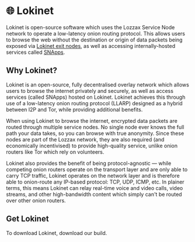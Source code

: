 # 🌐 Lokinet

Lokinet is open-source software which uses the Lozzax Service Node network to operate a low-latency onion routing protocol. This allows users to browse the web without the destination or origin of data packets being exposed via [Lokinet exit nodes](exit-nodes.md), as well as accessing internally-hosted services called [SNApps](snapps/).

## Why Lokinet?

Lokinet is an open-source, fully decentralised overlay network which allows users to browse the internet privately and securely, as well as access services \(called SNApps\) hosted on Lokinet. Lokinet achieves this through use of a low-latency onion routing protocol \(LLARP\) designed as a hybrid between I2P and Tor, while providing additional benefits.

When using Lokinet to browse the internet, encrypted data packets are routed through multiple service nodes. No single node ever knows the full path your data takes, so you can browse with true anonymity. Since these nodes are part of the Lozzax network, they are also required \(and economically incentivised\) to provide high-quality service, unlike onion routers like Tor which rely on volunteers.

Lokinet also provides the benefit of being protocol-agnostic — while competing onion routers operate on the transport layer and are only able to carry TCP traffic, Lokinet operates on the network layer and is therefore able to onion-route any IP-based protocol: TCP, UDP, ICMP, etc. In plainer terms, this means Lokinet can relay real-time voice and video calls, video streams, and other high-bandwidth content which simply can't be routed over other onion routers.

## Get Lokinet

To download Lokinet, download our build.

